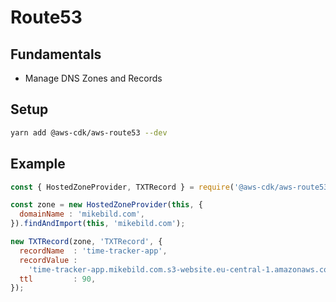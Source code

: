 # Route53

## Fundamentals

* Manage DNS Zones and Records

## Setup

```bash
yarn add @aws-cdk/aws-route53 --dev
```

## Example

```javascript
const { HostedZoneProvider, TXTRecord } = require('@aws-cdk/aws-route53');

const zone = new HostedZoneProvider(this, {
  domainName : 'mikebild.com',
}).findAndImport(this, 'mikebild.com');

new TXTRecord(zone, 'TXTRecord', {
  recordName  : 'time-tracker-app',
  recordValue :
    'time-tracker-app.mikebild.com.s3-website.eu-central-1.amazonaws.com',
  ttl         : 90,
});
```